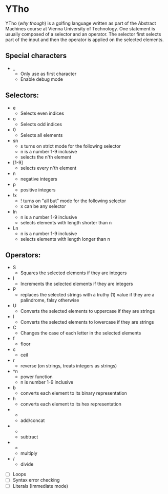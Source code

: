 # YTho
YTho (*why though*) is a golfing language written as part of the Abstract Machines course at Vienna University of Technology. One statement is usually composed of a selector and an operator. The selector first selects part of the input and then the operator is applied on the selected elements.

## Special characters
* _
  * Only use as first character
  * Enable debug mode 

## Selectors:
* e
  * Selects even indices
* o
  * Selects odd indices
* 0
  * Selects all elements
* sn
  * s turns on strict mode for the following selector
  * n is a number 1-9 inclusive
  * selects the n'th element
* [1-9]
  * selects every n'th element
* n
  * negative integers
* p
  * positive integers
* !x
  * ! turns on "all but" mode for the following selector
  * x can be any selector
* ln
  * n is a number 1-9 inclusive
  * selects elements with length shorter than n
* Ln
  * n is a number 1-9 inclusive
  * selects elements with length longer than n
  
## Operators:
* S
  * Squares the selected elements if they are integers
* I
  * Increments the selected elements if they are integers
* P
  * replaces the selected strings with a truthy (1) value if they are a palindrome, falsy otherwise
* U 
  * Converts the selected elements to uppercase if they are strings
* l
  * Converts the selected elements to lowercase if they are strings
* C
  * Changes the case of each letter in the selected elements
* f
  * floor
* c
  * ceil
* r
  * reverse (on strings, treats integers as strings)
* ^n
  * power function
  * n is number 1-9 inclusive
* b
  * converts each element to its binary representation
* h
  * converts each element to its hex representation
* +
  * add/concat
* - 
  * subtract
* *
  * multiply
* /
  * divide
  
- [ ] Loops
- [ ] Syntax error checking
- [ ] Literals (Immediate mode)